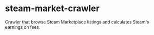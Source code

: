 steam-market-crawler
====================

Crawler that browse Steam Marketplace listings and calculates Steam's earnings on fees.
